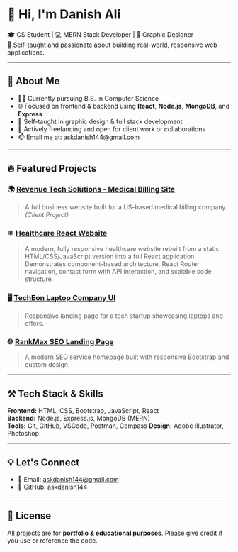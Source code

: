 # 👋 Hi, I'm Danish Ali

🎓 CS Student | 💻 MERN Stack Developer | 🎨 Graphic Designer  
🚀 Self-taught and passionate about building real-world, responsive web applications.

---

## 💼 About Me

- 👨‍💻 Currently pursuing B.S. in Computer Science  
- 🌐 Focused on frontend & backend using **React**, **Node.js**, **MongoDB**, and **Express**
- 🧠 Self-taught in graphic design & full stack development  
- 🎯 Actively freelancing and open for client work or collaborations  
- 📫 Email me at: askdanish144@gmail.com

---

## 🔥 Featured Projects

### 🌍 [Revenue Tech Solutions - Medical Billing Site](https://www.revenuetechsolutions.com/)
> A full business website built for a US-based medical billing company. *(Client Project)*

### ⚛️ [Healthcare React Website](https://healthcare-med.netlify.app/)
> A modern, fully responsive healthcare website rebuilt from a static HTML/CSS/JavaScript version into a full React application. Demonstrates component-based architecture, React Router navigation, contact form with API interaction, and scalable code structure.

### 🖥️ [TechEon Laptop Company UI](https://askdanish144.github.io/TechEon-laptop-bootstrap-frontend/)
> Responsive landing page for a tech startup showcasing laptops and offers.

### 🌐 [RankMax SEO Landing Page](https://rank-max.netlify.app/)
> A modern SEO service homepage built with responsive Bootstrap and custom design.

---

## ⚒️ Tech Stack & Skills

**Frontend:** HTML, CSS, Bootstrap, JavaScript, React  
**Backend:** Node.js, Express.js, MongoDB (MERN)  
**Tools:** Git, GitHub, VSCode, Postman, Compass
**Design:** Adobe Illustrator, Photoshop

---

## 💡 Let's Connect

- 📧 Email: askdanish144@gmail.com
- 🔗 GitHub: [askdanish144](https://github.com/askdanish144)

---

## 📄 License

All projects are for **portfolio & educational purposes**. Please give credit if you use or reference the code.
